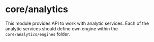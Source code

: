 # core/analytics

This module provides API to work with analytic services. Each of the analytic services should define own engine within the `core/analytics/engines` folder.
